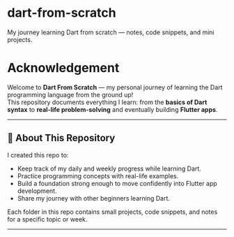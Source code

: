# dart-from-scratch
My journey learning Dart from scratch — notes, code snippets, and mini projects.

# Acknowledgement

Welcome to **Dart From Scratch** — my personal journey of learning the Dart programming language from the ground up!  
This repository documents everything I learn: from the **basics of Dart syntax** to **real-life problem-solving** and eventually building **Flutter apps**.

---

## 🌟 About This Repository

I created this repo to:
- Keep track of my daily and weekly progress while learning Dart.
- Practice programming concepts with real-life examples.
- Build a foundation strong enough to move confidently into Flutter app development.
- Share my journey with other beginners learning Dart.

Each folder in this repo contains small projects, code snippets, and notes for a specific topic or week.

---
